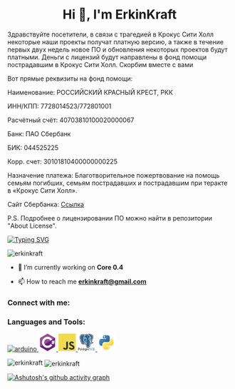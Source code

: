 <h1 align="center">Hi 👋, I'm ErkinKraft</h1>
Здравствуйте посетители, в связи с трагедией в Крокус Сити Холл некоторые наши проекты получат платную версию, а также в течение первых двух недель новое ПО и обновления некоторых проектов будут платными. Деньги с лицензий будут направлены в фонд помощи пострадавшим в Крокус Сити Холл.
Скорбим вместе с вами

Вот прямые реквизиты на фонд помощи:

Наименование: РОССИЙСКИЙ КРАСНЫЙ КРЕСТ, РКК

ИНН/КПП: 7728014523/772801001

Расчётный счёт: 40703810100020000067

Банк: ПАО Сбербанк

БИК: 044525225

Корр. счет: 30101810400000000225

Назначение платежа: Благотворительное пожертвование на помощь семьям погибших, семьям пострадавших и пострадавшим при теракте в «Крокус Сити Холл».

Сайт Сбербанка: [Ссылка](https://www.sberegaem-vmeste.ru/publications/sber-otkril-blagotvoritelnii-sbor-i-goryachuyu-liniyu-dlya-pomoschi-postradavshim-v-terakte)

P.S. Подробнее о лицензировании ПО можно найти в репозитории "About License".














<a href="https://git.io/typing-svg"><img src="https://readme-typing-svg.demolab.com?font=Fira+Code&pause=1000&color=009CF7&random=false&width=435&lines=Create+new+SoftWare+for+you" alt="Typing SVG" /></a>

<p align="left"> <img src="https://komarev.com/ghpvc/?username=erkinkraft&label=Profile%20views&color=0e75b6&style=flat" alt="erkinkraft" /> </p>

- 🔭 I’m currently working on **Core 0.4**

- 📫 How to reach me **erkinkraft@gmail.com**

<h3 align="left">Connect with me:</h3>
<p align="left">
</p>

<h3 align="left">Languages and Tools:</h3>
<p align="left"> <a href="https://www.arduino.cc/" target="_blank" rel="noreferrer"> <img src="https://cdn.worldvectorlogo.com/logos/arduino-1.svg" alt="arduino" width="40" height="40"/> </a> <a href="https://www.w3schools.com/cs/" target="_blank" rel="noreferrer"> <img src="https://raw.githubusercontent.com/devicons/devicon/master/icons/csharp/csharp-original.svg" alt="csharp" width="40" height="40"/> </a> <a href="https://developer.mozilla.org/en-US/docs/Web/JavaScript" target="_blank" rel="noreferrer"> <img src="https://raw.githubusercontent.com/devicons/devicon/master/icons/javascript/javascript-original.svg" alt="javascript" width="40" height="40"/> </a> <a href="https://www.postgresql.org" target="_blank" rel="noreferrer"> <img src="https://raw.githubusercontent.com/devicons/devicon/master/icons/postgresql/postgresql-original-wordmark.svg" alt="postgresql" width="40" height="40"/> </a> <a href="https://www.python.org" target="_blank" rel="noreferrer"> <img src="https://raw.githubusercontent.com/devicons/devicon/master/icons/python/python-original.svg" alt="python" width="40" height="40"/> </a> </p>

<p><img align="left" src="https://github-readme-stats.vercel.app/api/top-langs?username=erkinkraft&show_icons=true&theme=dark&title_color=ffffff&text_color=ffffff&bg_color=000000&locale=en&layout=compact" alt="erkinkraft" /></p>

<p>&nbsp;<img align="center" src="https://github-readme-stats.vercel.app/api?username=erkinkraft&show_icons=true&theme=dark&title_color=ffffff&text_color=ffffff&locale=en" alt="erkinkraft" /></p>


[![Ashutosh's github activity graph](https://github-readme-activity-graph.vercel.app/graph?username=ErkinKraft&theme=github-compact)](https://github.com/ashutosh00710/github-readme-activity-graph)

